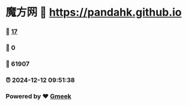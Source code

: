 # 魔方网 :link: https://pandahk.github.io 
### :page_facing_up: [17](https://pandahk.github.io/tag.html) 
### :speech_balloon: 0 
### :hibiscus: 61907 
### :alarm_clock: 2024-12-12 09:51:38 
### Powered by :heart: [Gmeek](https://github.com/Meekdai/Gmeek)
